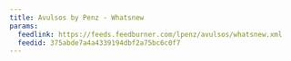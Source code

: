 ```yaml
---
title: Avulsos by Penz - Whatsnew
params:
  feedlink: https://feeds.feedburner.com/lpenz/avulsos/whatsnew.xml
  feedid: 375abde7a4a4339194dbf2a75bc6c0f7
---
```

